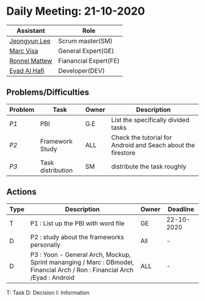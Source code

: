 # Daily Meeting: 21-10-2020

| Assistant  | Role  |  
|---|---|
|[Jeongyun Lee](https://github.com/jy-977) |Scrum master(SM)|
|[Marc Visa](https://github.com/mvp17) | General Expert(GE)|   
|[Ronnel Mattew](https://github.com/ron7858) | Fianancial Expert(FE) |  
|[Eyad Al Hafi](https://github.com/eyadfhafi) | Developer(DEV) |  

## Problems/Difficulties
| Problem  | Task  | Owner | Description |
|---|---|---|---|
| _P1_ | PBI | G.E | List the specifically divided tasks |
| _P2_ | Framework Study | ALL | Check the tutorial for Android and Seach about the firestore|
| _P3_ | Task distribution | SM | distribute the task roughly|



## Actions
| Type  | Description  | Owner | Deadline |
|---|---|---|---|
| T | P1 : List up the PBI with word file  | GE | 22-10-2020 |
| D | P2 : study about the frameworks personally | All | -|
| D | P3 : Yoon - General Arch, Mockup, Sprint mananging / Marc : DBmodel, Financial Arch / Ron : Financial Arch /Eyad : Android | ALL | - |


T: Task
D: Decision
I: Information
